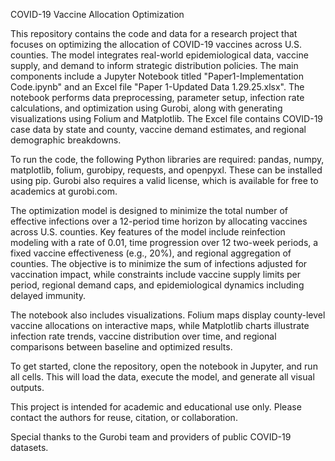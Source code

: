 COVID-19 Vaccine Allocation Optimization

This repository contains the code and data for a research project that focuses on optimizing the allocation of COVID-19 vaccines across U.S. counties. The model integrates real-world epidemiological data, vaccine supply, and demand to inform strategic distribution policies. The main components include a Jupyter Notebook titled "Paper1-Implementation Code.ipynb" and an Excel file "Paper 1-Updated Data 1.29.25.xlsx". The notebook performs data preprocessing, parameter setup, infection rate calculations, and optimization using Gurobi, along with generating visualizations using Folium and Matplotlib. The Excel file contains COVID-19 case data by state and county, vaccine demand estimates, and regional demographic breakdowns.

To run the code, the following Python libraries are required: pandas, numpy, matplotlib, folium, gurobipy, requests, and openpyxl. These can be installed using pip. Gurobi also requires a valid license, which is available for free to academics at gurobi.com.

The optimization model is designed to minimize the total number of effective infections over a 12-period time horizon by allocating vaccines across U.S. counties. Key features of the model include reinfection modeling with a rate of 0.01, time progression over 12 two-week periods, a fixed vaccine effectiveness (e.g., 20%), and regional aggregation of counties. The objective is to minimize the sum of infections adjusted for vaccination impact, while constraints include vaccine supply limits per period, regional demand caps, and epidemiological dynamics including delayed immunity.

The notebook also includes visualizations. Folium maps display county-level vaccine allocations on interactive maps, while Matplotlib charts illustrate infection rate trends, vaccine distribution over time, and regional comparisons between baseline and optimized results.

To get started, clone the repository, open the notebook in Jupyter, and run all cells. This will load the data, execute the model, and generate all visual outputs.

This project is intended for academic and educational use only. Please contact the authors for reuse, citation, or collaboration.

Special thanks to the Gurobi team and providers of public COVID-19 datasets.
